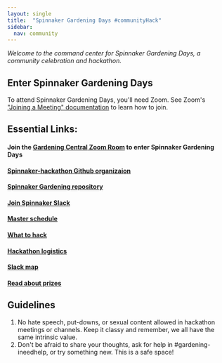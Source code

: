 ```yaml
---
layout: single
title:  "Spinnaker Gardening Days #communityHack"
sidebar:
  nav: community
---
```

_Welcome to the command center for Spinnaker Gardening Days, a community celebration and hackathon._

## Enter Spinnaker Gardening Days
To attend Spinnaker Gardening Days, you'll need Zoom. See Zoom's ["Joining a Meeting" documentation](https://support.zoom.us/hc/en-us/articles/201362193-Joining-a-Meeting) to learn how to join.

## Essential Links:

#### Join the [__Gardening Central__ Zoom Room](<zoom link>) to enter Spinnaker Gardening Days
#### [Spinnaker-hackathon Github organizaion](https://github.com/spinnaker-hackathon)
#### [Spinnaker Gardening repository](https://github.com/spinnaker-hackathon/gardening)
#### [Join Spinnaker Slack](https://join.spinnaker.io)
#### [Master schedule](schedule.md)
#### [What to hack](what-to-hack.md)
#### [Hackathon logistics](hack-logistics.md)
#### [Slack map](slack-map.md)
#### [Read about prizes](prizes.md)



## Guidelines
1. No hate speech, put-downs, or sexual content allowed in hackathon meetings or channels. Keep it classy and remember, we all have the same intrinsic value.
2. Don't be afraid to share your thoughts, ask for help in #gardening-ineedhelp, or try something new. This is a safe space!
